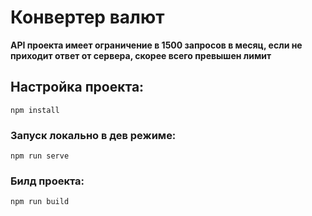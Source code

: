 # Конвертер валют
**API проекта имеет ограничение в 1500 запросов в месяц, если не приходит ответ от сервера, скорее всего превышен лимит**
## Настройка проекта:
```
npm install
```
### Запуск локально в дев режиме:
```
npm run serve
```

### Билд проекта:
```
npm run build
```

